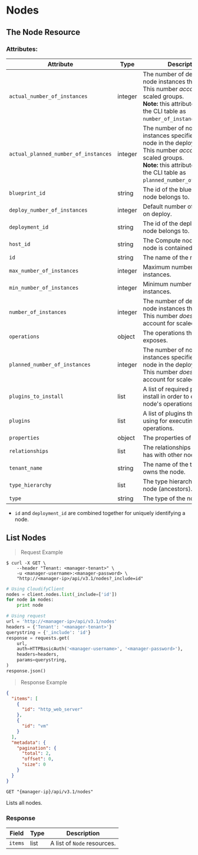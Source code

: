 # Nodes

## The Node Resource

### Attributes:

Attribute | Type | Description
--------- | ------- | -------
`actual_number_of_instances` | integer | The number of deployed node instances the node has. This number _accounts_ for scaled groups.<br><b>Note:</b> this attribute appears in the CLI table as `number_of_instances`.
`actual_planned_number_of_instances` | integer | The number of node instances specified for this node in the deployment.<br>This number _accounts_ for scaled groups.<br><b>Note:</b> this attribute appears in the CLI table as `planned_number_of_instances`.
`blueprint_id` | string | The id of the blueprint the node belongs to.
`deploy_number_of_instances` | integer | Default number of instances on deploy.
`deployment_id` | string | The id of the deployment the node belongs to.
`host_id` | string | The Compute node name the node is contained within.
`id` | string | The name of the node.
`max_number_of_instances` | integer | Maximum number of instances.
`min_number_of_instances` | integer | Minimum number of instances.
`number_of_instances` | integer | The number of deployed node instances the node has. This number _does not_ account for scaled groups.
`operations` | object | The operations the node exposes.
`planned_number_of_instances` | integer | The number of node instances specified for this node in the deployment.<br>This number _does not_ account for scaled groups.
`plugins_to_install` | list | A list of required plugins to install in order to execute the node's operations.
`plugins` | list | A list of plugins the node is using for executing its operations.
`properties` | object | The properties of the node.
`relationships` | list | The relationships the node has with other nodes.
`tenant_name` | string | The name of the tenant that owns the node.
`type_hierarchy` | list | The type hierarchy of the node (ancestors).
`type` | string | The type of the node.

* `id` and `deployment_id` are combined together for uniquely identifying a node.

## List Nodes

> Request Example

```shell
$ curl -X GET \
    --header "Tenant: <manager-tenant>" \
    -u <manager-username>:<manager-password> \
    "http://<manager-ip>/api/v3.1/nodes?_include=id"
```

```python
# Using CloudifyClient
nodes = client.nodes.list(_include=['id'])
for node in nodes:
    print node

# Using request
url = 'http://<manager-ip>/api/v3.1/nodes'
headers = {'Tenant': '<manager-tenant>'}
querystring = {'_include': 'id'}
response = requests.get(
    url,
    auth=HTTPBasicAuth('<manager-username>', '<manager-password>'),
    headers=headers,
    params=querystring,
)
response.json()
```

> Response Example

```json
{
  "items": [
    {
      "id": "http_web_server"
    },
    {
      "id": "vm"
    }
  ],
  "metadata": {
    "pagination": {
      "total": 2,
      "offset": 0,
      "size": 0
    }
  }
}
```

`GET "{manager-ip}/api/v3.1/nodes"`

Lists all nodes.

### Response

Field | Type | Description
--------- | ------- | -------
`items` | list | A list of `Node` resources.
